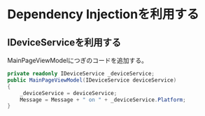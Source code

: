 # Dependency Injectionを利用する  

## IDeviceServiceを利用する  

MainPageViewModelにつぎのコードを追加する。  

```cs
private readonly IDeviceService _deviceService;
public MainPageViewModel(IDeviceService deviceService)
{
    _deviceService = deviceService;
    Message = Message + " on " + _deviceService.Platform;
}
```

